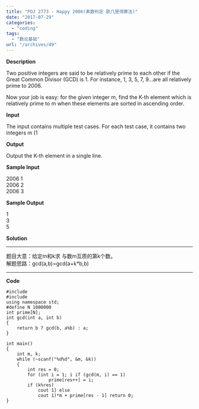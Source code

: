 ```yaml
---
title: "POJ 2773 - Happy 2006(素数判定 欧几里得算法)"
date: "2017-07-29"
categories: 
  - "coding"
tags: 
  - "数论基础"
url: "/archives/49"
---
```


**Description**

Two positive integers are said to be relatively prime to each other if the Great Common Divisor (GCD) is 1. For instance, 1, 3, 5, 7, 9…are all relatively prime to 2006.

Now your job is easy: for the given integer m, find the K-th element which is relatively prime to m when these elements are sorted in ascending order.

**Input**

The input contains multiple test cases. For each test case, it contains two integers m (1

**Output**

Output the K-th element in a single line.

**Sample Input**

2006 1  
2006 2  
2006 3

**Sample Output**

1  
3  
5

**Solution**

* * *

题目大意：给定m和k求 与数m互质的第k个数。  
解题思路：gcd(a,b)=gcd(a+k\*b,b)

* * *

**Code**

```
#include 
#include 
using namespace std;
#define N 1000000
int prime[N];
int gcd(int a, int b)
{
    return b ? gcd(b, a%b) : a;
}

int main()
{
    int m, k;
    while (~scanf("%d%d", &m, &k))
    {
        int res = 0;
        for (int i = 1; i if (gcd(m, i) == 1)
                prime[res++] = i;
        if (k%res)
            cout 1] else
            cout 1)*m + prime[res - 1] return 0;
}
```
